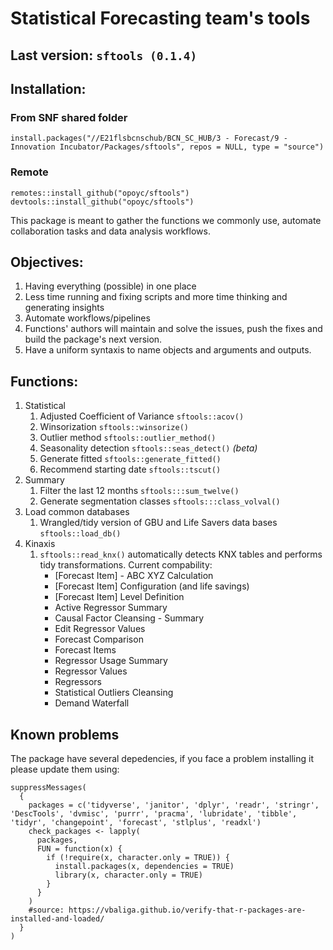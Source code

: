 # Statistical Forecasting team's tools

## Last version: `sftools (0.1.4)`

## Installation:

### From SNF shared folder

`install.packages("//E21flsbcnschub/BCN_SC_HUB/3 - Forecast/9 - Innovation Incubator/Packages/sftools", repos = NULL, type = "source")`

### Remote

`remotes::install_github("opoyc/sftools")`  
`devtools::install_github("opoyc/sftools")`

This package is meant to gather the functions we commonly use, automate collaboration tasks and data analysis workflows.

## Objectives:

1. Having everything (possible) in one place
1. Less time running and fixing scripts and more time thinking and generating insights
1. Automate workflows/pipelines
1. Functions' authors will maintain and solve the issues, push the fixes and build the package's next version.
1. Have a uniform syntaxis to name objects and arguments and outputs.


## Functions:

1. Statistical
   1. Adjusted Coefficient of Variance `sftools::acov()`
   1. Winsorization `sftools::winsorize()`
   1. Outlier method `sftools::outlier_method()`
   1. Seasonality detection `sftools::seas_detect()` *(beta)*
   1. Generate fitted `sftools::generate_fitted()`
   1. Recommend starting date `sftools::tscut()`
1. Summary 
   1. Filter the last 12 months `sftools:::sum_twelve()`
   1. Generate segmentation classes `sftools:::class_volval()`
1. Load common databases
   1. Wrangled/tidy version of GBU and Life Savers data bases `sftools::load_db()`
1. Kinaxis
   1. `sftools::read_knx()` automatically detects KNX tables and performs tidy transformations. Current compability:
      - [Forecast Item] - ABC XYZ Calculation
      - [Forecast Item] Configuration (and life savings)
      - [Forecast Item] Level Definition
      - Active Regressor Summary
      - Causal Factor Cleansing - Summary
      - Edit Regressor Values
      - Forecast Comparison
      - Forecast Items
      - Regressor Usage Summary
      - Regressor Values
      - Regressors
      - Statistical Outliers Cleansing
      - Demand Waterfall

## Known problems

The package have several depedencies, if you face a problem installing it please update them using:

```{r}
suppressMessages(
  {
    packages = c('tidyverse', 'janitor', 'dplyr', 'readr', 'stringr', 'DescTools', 'dvmisc', 'purrr', 'pracma', 'lubridate', 'tibble', 'tidyr', 'changepoint', 'forecast', 'stlplus', 'readxl')
    check_packages <- lapply(
      packages,
      FUN = function(x) {
        if (!require(x, character.only = TRUE)) {
          install.packages(x, dependencies = TRUE)
          library(x, character.only = TRUE)
        }
      }
    )
    #source: https://vbaliga.github.io/verify-that-r-packages-are-installed-and-loaded/
  }
)
```
